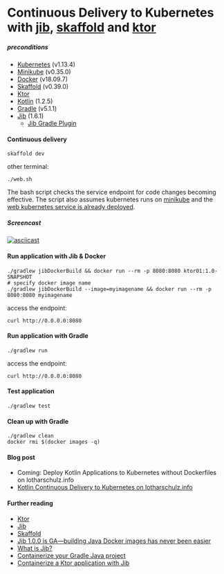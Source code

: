 # Continuous Delivery to Kubernetes with [jib](https://github.com/GoogleContainerTools/jib#what-is-jib), [skaffold](https://skaffold.dev/docs/getting-started/#installing-skaffold) and [ktor](https://github.com/ktorio/ktor)  


##### preconditions
- [Kubernetes](https://kubernetes.io/) (v1.13.4)
- [Minikube](https://kubernetes.io/docs/setup/minikube/) (v0.35.0)
- [Docker](https://www.docker.com/) (v18.09.7)
- [Skaffold](https://skaffold.dev/docs/getting-started/#installing-skaffold) (v0.39.0)
- [Ktor](https://ktor.io/)
- [Kotlin](https://kotlinlang.org/) (1.2.5)
- [Gradle](https://gradle.org/) (v5.1.1)
- [Jib](https://github.com/GoogleContainerTools/jib) (1.6.1)
  - [Jib Gradle Plugin](https://github.com/GoogleContainerTools/jib/tree/master/jib-gradle-plugin)

#### Continuous delivery
```
skaffold dev
```
other terminal:
```
./web.sh
```
The bash script checks the service endpoint for code changes becoming effective. 
The script also assumes kubernetes runs on [minikube](web.sh#L9) and the [web kubernetes service is already deployed](web.sh#L10).

##### Screencast
[![asciicast](https://asciinema.org/a/5K9pJbQYoGuuio937cGF09UFy.svg)](https://asciinema.org/a/5K9pJbQYoGuuio937cGF09UFy?t=16)

#### Run application with Jib & Docker
```
./gradlew jibDockerBuild && docker run --rm -p 8080:8080 ktor01:1.0-SNAPSHOT
# specify docker image name
./gradlew jibDockerBuild --image=myimagename && docker run --rm -p 8080:8080 myimagename
```
access the endpoint:
```
curl http://0.0.0.0:8080
```


#### Run application with Gradle

```
./gradlew run
```        
access the endpoint:
```
curl http://0.0.0.0:8080
```

#### Test application

```
./gradlew test
```

#### Clean up with Gradle
```
./gradlew clean
docker rmi $(docker images -q)
```

#### Blog post
- Coming: Deploy Kotlin Applications to Kubernetes without Dockerfiles on lotharschulz.info
- [Kotlin Continuous Delivery to Kubernetes on lotharschulz.info](https://www.lotharschulz.info/2019/02/17/Kotlin-Continuous-Delivery-to-Kubernetes/)

#### Further reading
- [Ktor](github.com/ktorio/ktor)
- [Jib](github.com/GoogleContainerTools/jib)
- [Skaffold](github.com/GoogleContainerTools/skaffold/)
- [Jib 1.0.0 is GA—building Java Docker images has never been easier](https://cloud.google.com/blog/products/application-development/jib-1-0-0-is-ga-building-java-docker-images-has-never-been-easier)
- [What is Jib?](https://github.com/GoogleContainerTools/jib#what-is-jib)
- [Containerize your Gradle Java project](https://github.com/GoogleContainerTools/jib/tree/master/jib-gradle-plugin)
- [Containerize a Ktor application with Jib](https://github.com/GoogleContainerTools/jib/tree/master/examples/ktor)